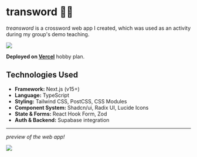 # transword ✍🏻

_treansword_ is a crossword web app I created, which was used as an activity during my group's demo teaching.

![](https://i.pinimg.com/originals/c0/8b/1d/c08b1d6b0f3cff349cd2bff086bd4907.gif)

**Deployed on [Vercel](https://vercel.com/)** hobby plan.

## Technologies Used

- **Framework:** Next.js (v15+)
- **Language:** TypeScript
- **Styling:** Tailwind CSS, PostCSS, CSS Modules
- **Component System:** Shadcn/ui, Radix UI, Lucide Icons
- **State & Forms:** React Hook Form, Zod
- **Auth & Backend:** Supabase integration

---

_preview of the web app!_

![](https://i.ibb.co/0VqnF9WV/Screenshot-2025-05-30-204758.png)
